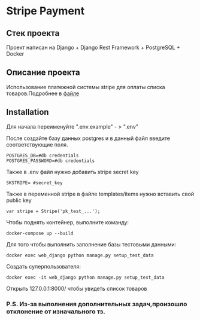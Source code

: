 # Stripe Payment
## Стек проекта
Проект написан на Django + Django Rest Framework + PostgreSQL + Docker

## Описание проекта
Использование платежной системы stripe для оплаты списка товаров.Подробнее в [файле](https://github.com/denis200/stripe_payment/blob/main/%D0%A2%D0%B5%D1%81%D1%82%D0%BE%D0%B2%D0%BE%D0%B5%20%D0%B7%D0%B0%D0%B4%D0%B0%D0%BD%D0%B8%D0%B5%20%D0%B4%D0%BB%D1%8F%20Python%20%D1%80%D0%B0%D0%B7%D1%80%D0%B0%D0%B1%D0%BE%D1%82%D1%87%D0%B8%D0%BA%D0%B0.pdf)

## Installation

Для начала переименуйте  ".env.example"  - > ".env" 

После создайте базу данных postgres и в данный файл введите соответствующие поля.
```
POSTGRES_DB=#db credentials
POSTGRES_PASSWORD=#db credentials
```
Также в .env файл нужно добавить stripe secret key

```
SKSTRIPE= #secret_key
```

Также в переменной stripe в файле templates/items нужно вставить свой public key

```
var stripe = Stripe('pk_test_...');
```

Чтобы поднять контейнер, выполните команду:
```
docker-compose up --build
```

Для того чтобы выполнить заполнение базы тестовыми данными: 

```
docker exec web_django python manage.py setup_test_data
```

Создать суперпользователя: 

```
docker exec -it web_django python manage.py setup_test_data
```

Открыть 127.0.0.1:8000/ чтобы увидеть список товаров
### P.S. Из-за выполнения дополнительных задач,произошло отклонение от изначального тз.


